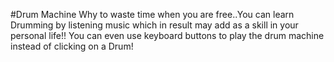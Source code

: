 #Drum Machine
Why to waste time when you are free..You can learn Drumming by listening music which in result may add as a skill in your personal life!!
You can even use keyboard buttons to play the drum machine instead of clicking on a Drum!

